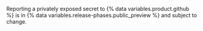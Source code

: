 Reporting a privately exposed secret to {% data variables.product.github %} is in {% data variables.release-phases.public_preview %} and subject to change.
